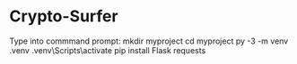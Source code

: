 # Crypto-Surfer

Type into commmand prompt:
mkdir myproject
cd myproject
py -3 -m venv .venv
.venv\Scripts\activate
pip install Flask requests
